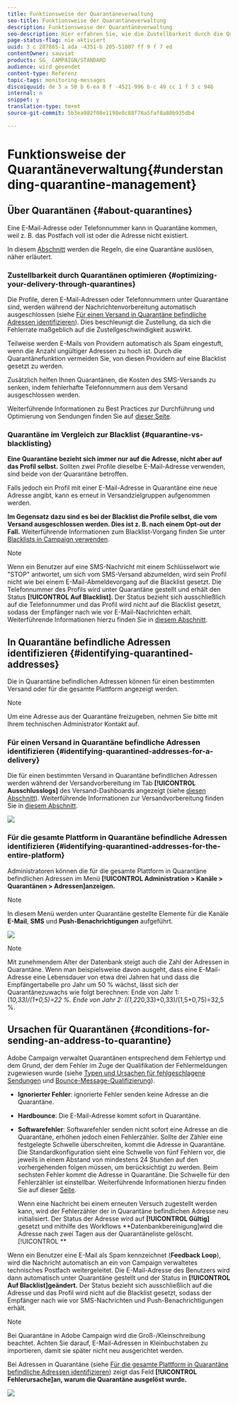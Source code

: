 ```yaml
---
title: Funktionsweise der Quarantäneverwaltung
seo-title: Funktionsweise der Quarantäneverwaltung
description: Funktionsweise der Quarantäneverwaltung
seo-description: Hier erfahren Sie, wie die Zustellbarkeit durch die Quarantäneverwaltung optimiert werden kann.
page-status-flag: nie aktiviert
uuid: 3 c 287865-1 ada -4351-b 205-51807 ff 9 f 7 ed
contentOwner: sauviat
products: SG_ CAMPAIGN/STANDARD
audience: wird gesendet
content-type: Referenz
topic-tags: monitoring-messages
discoiquuid: de 3 a 50 b 6-ea 8 f -4521-996 b-c 49 cc 1 f 3 c 946
internal: n
snippet: y
translation-type: tm+mt
source-git-commit: 5b3ea982f08e1198e8c88f78a5faf8a80b935db4

---
```



# Funktionsweise der Quarantäneverwaltung{#understanding-quarantine-management}

## Über Quarantänen {#about-quarantines}

Eine E-Mail-Adresse oder Telefonnummer kann in Quarantäne kommen, weil z. B. das Postfach voll ist oder die Adresse nicht existiert.

In diesem [Abschnitt](../../sending/using/understanding-quarantine-management.md#conditions-for-sending-an-address-to-quarantine) werden die Regeln, die eine Quarantäne auslösen, näher erläutert.

### Zustellbarkeit durch Quarantänen optimieren {#optimizing-your-delivery-through-quarantines}

Die Profile, deren E-Mail-Adressen oder Telefonnummern unter Quarantäne sind, werden während der Nachrichtenvorbereitung automatisch ausgeschlossen (siehe [Für einen Versand in Quarantäne befindliche Adressen identifizieren](../../sending/using/understanding-quarantine-management.md#identifying-quarantined-addresses-for-a-delivery)). Dies beschleunigt die Zustellung, da sich die Fehlerrate maßgeblich auf die Zustellgeschwindigkeit auswirkt.

Teilweise werden E-Mails von Providern automatisch als Spam eingestuft, wenn die Anzahl ungültiger Adressen zu hoch ist. Durch die Quarantänefunktion vermeiden Sie, von diesen Providern auf eine Blacklist gesetzt zu werden.

Zusätzlich helfen Ihnen Quarantänen, die Kosten des SMS-Versands zu senken, indem fehlerhafte Telefonnummern aus dem Versand ausgeschlossen werden.

Weiterführende Informationen zu Best Practices zur Durchführung und Optimierung von Sendungen finden Sie auf [dieser Seite](https://docs.campaign.adobe.com/doc/standard/getting_started/en/ACS_DeliveryBestPractices.html).

### Quarantäne im Vergleich zur Blacklist {#quarantine-vs-blacklisting}

**Eine Quarantäne bezieht sich immer nur auf die Adresse, nicht aber auf das Profil selbst.** Sollten zwei Profile dieselbe E-Mail-Adresse verwenden, sind beide von der Quarantäne betroffen.

Falls jedoch ein Profil mit einer E-Mail-Adresse in Quarantäne eine neue Adresse angibt, kann es erneut in Versandzielgruppen aufgenommen werden.

**Im Gegensatz dazu sind es bei der Blacklist die Profile selbst, die vom Versand ausgeschlossen werden. Dies ist z. B. nach einem Opt-out der Fall.** Weiterführende Informationen zum Blacklist-Vorgang finden Sie unter [Blacklists in Campaign verwenden](../../audiences/using/about-opt-in-and-opt-out-in-campaign.md).

>[!NOTE]
>
>Wenn ein Benutzer auf eine SMS-Nachricht mit einem Schlüsselwort wie "STOP" antwortet, um sich vom SMS-Versand abzumelden, wird sein Profil nicht wie bei einem E-Mail-Abmeldevorgang auf die Blacklist gesetzt. Die Telefonnummer des Profils wird unter Quarantäne gestellt und erhält den Status **[!UICONTROL Auf Blacklist].** Der Status bezieht sich ausschließlich auf die Telefonnummer und das Profil wird nicht auf die Blacklist gesetzt, sodass der Empfänger nach wie vor E-Mail-Nachrichten erhält. Weiterführende Informationen hierzu finden Sie in [diesem Abschnitt](../../channels/using/managing-incoming-sms.md#managing-stop-sms).

## In Quarantäne befindliche Adressen identifizieren {#identifying-quarantined-addresses}

Die in Quarantäne befindlichen Adressen können für einen bestimmten Versand oder für die gesamte Plattform angezeigt werden.

>[!NOTE]
>
>Um eine Adresse aus der Quarantäne freizugeben, nehmen Sie bitte mit Ihrem technischen Administrator Kontakt auf.

### Für einen Versand in Quarantäne befindliche Adressen identifizieren {#identifying-quarantined-addresses-for-a-delivery}

Die für einen bestimmten Versand in Quarantäne befindlichen Adressen werden während der Versandvorbereitung im Tab **[!UICONTROL Ausschlusslogs]** des Versand-Dashboards angezeigt (siehe [diesen Abschnitt](../../sending/using/monitoring-a-delivery.md#exclusion-logs)). Weiterführende Informationen zur Versandvorbereitung finden Sie in [diesem Abschnitt](../../sending/using/preparing-the-send.md).

![](assets/exclusion_logs.png)

### Für die gesamte Plattform in Quarantäne befindliche Adressen identifizieren {#identifying-quarantined-addresses-for-the-entire-platform}

Administratoren können die für die gesamte Plattform in Quarantäne befindlichen Adressen im Menü **[!UICONTROL Administration &gt; Kanäle &gt; Quarantänen &gt; Adressen]anzeigen.**

>[!NOTE]
>
>In diesem Menü werden unter Quarantäne gestellte Elemente für die Kanäle **E-Mail**, **SMS** und **Push-Benachrichtigungen** aufgeführt.

![](assets/quarantines1.png)

>[!NOTE]
>
>Mit zunehmendem Alter der Datenbank steigt auch die Zahl der Adressen in Quarantäne. Wenn man beispielsweise davon ausgeht, dass eine E-Mail-Adresse eine Lebensdauer von etwa drei Jahren hat und dass die Empfängertabelle pro Jahr um 50 % wächst, lässt sich der Quarantänezuwachs wie folgt berechnen: Ende von Jahr 1: (1*0,33)/(1+0,5)=22 %. Ende von Jahr 2: ((1,22*0,33)+0,33)/(1,5+0,75)=32,5 %.

## Ursachen für Quarantänen {#conditions-for-sending-an-address-to-quarantine}

Adobe Campaign verwaltet Quarantänen entsprechend dem Fehlertyp und dem Grund, der dem Fehler im Zuge der Qualifikation der Fehlermeldungen zugewiesen wurde (siehe [Typen und Ursachen für fehlgeschlagene Sendungen](../../sending/using/understanding-delivery-failures.md#delivery-failure-types-and-reasons) und [Bounce-Message-Qualifizierung](../../sending/using/understanding-delivery-failures.md#bounce-mail-qualification)).

* **Ignorierter Fehler**: ignorierte Fehler senden keine Adresse an die Quarantäne.
* **Hardbounce**: Die E-Mail-Adresse kommt sofort in Quarantäne.
* **Softwarefehler**: Softwarefehler senden nicht sofort eine Adresse an die Quarantäne, erhöhen jedoch einen Fehlerzähler. Sollte der Zähler eine festgelegte Schwelle überschreiten, kommt die Adresse in Quarantäne. Die Standardkonfiguration sieht eine Schwelle von fünf Fehlern vor, die jeweils in einem Abstand von mindestens 24 Stunden auf den vorhergehenden folgen müssen, um berücksichtigt zu werden. Beim sechsten Fehler kommt die Adresse in Quarantäne. Die Schwelle für den Fehlerzähler ist einstellbar. Weiterführende Informationen hierzu finden Sie auf dieser [Seite](../../administration/using/configuring-email-channel.md#email-channel-parameters).

   Wenn eine Nachricht bei einem erneuten Versuch zugestellt werden kann, wird der Fehlerzähler der in Quarantäne befindlichen Adresse neu initialisiert. Der Status der Adresse wird auf **[!UICONTROL Gültig]** gesetzt und mithilfe des Workflows **Datenbankbereinigung]wird die Adresse nach zwei Tagen aus der Quarantäneliste gelöscht.[!UICONTROL **

Wenn ein Benutzer eine E-Mail als Spam kennzeichnet (**Feedback Loop**), wird die Nachricht automatisch an ein von Campaign verwaltetes technisches Postfach weitergeleitet. Die E-Mail-Adresse des Benutzers wird dann automatisch unter Quarantäne gestellt und der Status in **[!UICONTROL Auf Blacklist]geändert.** Der Status bezieht sich ausschließlich auf die Adresse und das Profil wird nicht auf die Blacklist gesetzt, sodass der Empfänger nach wie vor SMS-Nachrichten und Push-Benachrichtigungen erhält.

>[!NOTE]
Bei Quarantäne in Adobe Campaign wird die Groß-/Kleinschreibung beachtet. Achten Sie darauf, E-Mail-Adressen in Kleinbuchstaben zu importieren, damit sie später nicht neu ausgerichtet werden.

Bei Adressen in Quarantäne (siehe [Für die gesamte Plattform in Quarantäne befindliche Adressen identifizieren](../../sending/using/understanding-quarantine-management.md#identifying-quarantined-addresses-for-the-entire-platform)) zeigt das Feld **[!UICONTROL Fehlerursache]an, warum die Quarantäne ausgelöst wurde.**

![](assets/quarantines2.png)

